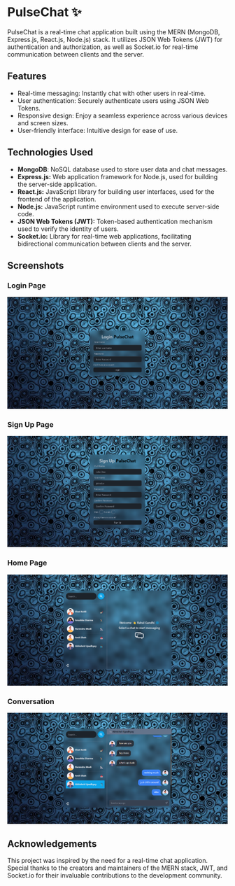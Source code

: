 # PulseChat ✨

PulseChat is a real-time chat application built using the MERN (MongoDB, Express.js, React.js, Node.js) stack. It utilizes JSON Web Tokens (JWT) for authentication and authorization, as well as Socket.io for real-time communication between clients and the server.

## Features

-   Real-time messaging: Instantly chat with other users in real-time.
-   User authentication: Securely authenticate users using JSON Web Tokens.
-   Responsive design: Enjoy a seamless experience across various devices and screen sizes.
-   User-friendly interface: Intuitive design for ease of use.

## Technologies Used

-   **MongoDB**: NoSQL database used to store user data and chat messages.
-   **Express.js:** Web application framework for Node.js, used for building the server-side application.
-   **React.js:** JavaScript library for building user interfaces, used for the frontend of the application.
-   **Node.js:** JavaScript runtime environment used to execute server-side code.
-   **JSON Web Tokens (JWT):** Token-based authentication mechanism used to verify the identity of users.
-   **Socket.io:** Library for real-time web applications, facilitating bidirectional communication between clients and the server.

## Screenshots

### Login Page

![Login Page](frontend/public/images/login.png)

### Sign Up Page

![Sign Up Page](frontend/public/images/signup.png)

### Home Page

![Home Page](frontend/public/images/home.png)

### Conversation

![Conversations](frontend/public/images/conversation.png)

## Acknowledgements

This project was inspired by the need for a real-time chat application.
Special thanks to the creators and maintainers of the MERN stack, JWT, and Socket.io for their invaluable contributions to the development community.
